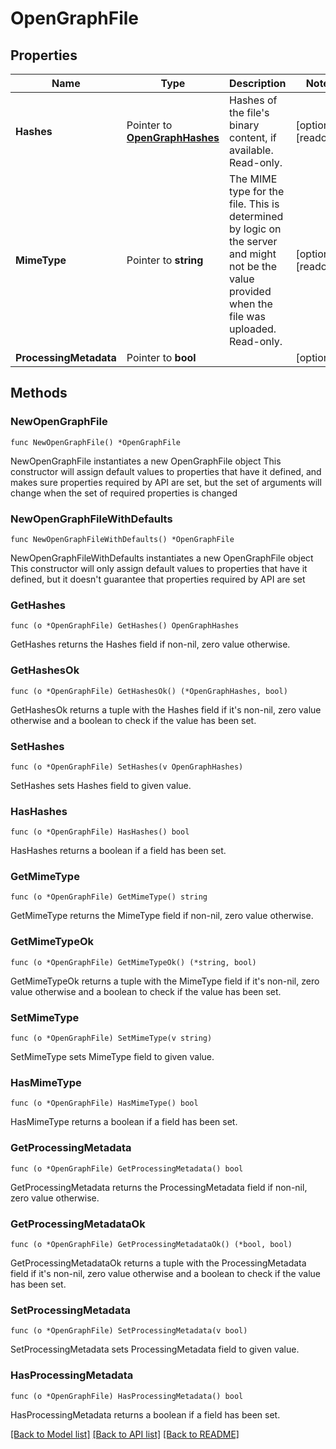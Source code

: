 # OpenGraphFile

## Properties

Name | Type | Description | Notes
------------ | ------------- | ------------- | -------------
**Hashes** | Pointer to [**OpenGraphHashes**](open.graph.hashes.md) | Hashes of the file&#39;s binary content, if available. Read-only. | [optional] [readonly] 
**MimeType** | Pointer to **string** | The MIME type for the file. This is determined by logic on the server and might not be the value provided when the file was uploaded. Read-only. | [optional] [readonly] 
**ProcessingMetadata** | Pointer to **bool** |  | [optional] 

## Methods

### NewOpenGraphFile

`func NewOpenGraphFile() *OpenGraphFile`

NewOpenGraphFile instantiates a new OpenGraphFile object
This constructor will assign default values to properties that have it defined,
and makes sure properties required by API are set, but the set of arguments
will change when the set of required properties is changed

### NewOpenGraphFileWithDefaults

`func NewOpenGraphFileWithDefaults() *OpenGraphFile`

NewOpenGraphFileWithDefaults instantiates a new OpenGraphFile object
This constructor will only assign default values to properties that have it defined,
but it doesn't guarantee that properties required by API are set

### GetHashes

`func (o *OpenGraphFile) GetHashes() OpenGraphHashes`

GetHashes returns the Hashes field if non-nil, zero value otherwise.

### GetHashesOk

`func (o *OpenGraphFile) GetHashesOk() (*OpenGraphHashes, bool)`

GetHashesOk returns a tuple with the Hashes field if it's non-nil, zero value otherwise
and a boolean to check if the value has been set.

### SetHashes

`func (o *OpenGraphFile) SetHashes(v OpenGraphHashes)`

SetHashes sets Hashes field to given value.

### HasHashes

`func (o *OpenGraphFile) HasHashes() bool`

HasHashes returns a boolean if a field has been set.

### GetMimeType

`func (o *OpenGraphFile) GetMimeType() string`

GetMimeType returns the MimeType field if non-nil, zero value otherwise.

### GetMimeTypeOk

`func (o *OpenGraphFile) GetMimeTypeOk() (*string, bool)`

GetMimeTypeOk returns a tuple with the MimeType field if it's non-nil, zero value otherwise
and a boolean to check if the value has been set.

### SetMimeType

`func (o *OpenGraphFile) SetMimeType(v string)`

SetMimeType sets MimeType field to given value.

### HasMimeType

`func (o *OpenGraphFile) HasMimeType() bool`

HasMimeType returns a boolean if a field has been set.

### GetProcessingMetadata

`func (o *OpenGraphFile) GetProcessingMetadata() bool`

GetProcessingMetadata returns the ProcessingMetadata field if non-nil, zero value otherwise.

### GetProcessingMetadataOk

`func (o *OpenGraphFile) GetProcessingMetadataOk() (*bool, bool)`

GetProcessingMetadataOk returns a tuple with the ProcessingMetadata field if it's non-nil, zero value otherwise
and a boolean to check if the value has been set.

### SetProcessingMetadata

`func (o *OpenGraphFile) SetProcessingMetadata(v bool)`

SetProcessingMetadata sets ProcessingMetadata field to given value.

### HasProcessingMetadata

`func (o *OpenGraphFile) HasProcessingMetadata() bool`

HasProcessingMetadata returns a boolean if a field has been set.


[[Back to Model list]](../README.md#documentation-for-models) [[Back to API list]](../README.md#documentation-for-api-endpoints) [[Back to README]](../README.md)


